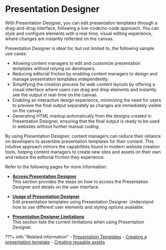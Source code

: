 # Presentation Designer

With Presentation Designer, you can edit presentation templates through a drag-and-drop interface, following a low-code/no-code approach. You can style and configure elements with a real-time, visual editing experience, where changes are instantly reflected on the canvas.

Presentation Designer is ideal for, but not limited to, the following sample use cases:

-  Allowing content managers to edit and customize presentation templates without relying on developers.
-  Reducing editorial friction by enabling content managers to design and manage presentation templates independently.
-  Simplifying the creation process for web content layouts by offering a visual interface where users can drag and drop elements and instantly see the output in real-time on the canvas.
-  Enabling an interactive design experience, minimizing the need for users to preview the final output separately as changes are immediately visible on the canvas.
-  Generating HTML markup automatically from the designs created in Presentation Designer, ensuring that the final output is ready to be used in websites without further manual coding.

By using Presentation Designer, content managers can reduce their reliance on developers to assemble presentation templates for their content. This intuitive approach mirrors the capabilities found in modern website creation tools, helping content managers to create new sites and assets on their own and reduce the editorial friction they experience.


Refer to the following pages for more information:

- **[Access Presentation Designer](../presentation_designer/access/index.md)**<br>
This section provides the steps on how to access the Presentation Designer and details on the user interface.

- **[Usage of Presentation Designer](../presentation_designer/usage/index.md)**<br>
Edit presentation templates using Presentation Designer. Understand how to use different user elements and styling options available.

- **[Presentation Designer Limitations](../presentation_designer/limitations/index.md)**<br>
This section lists the current limitations when using Presentation Designer.

???+ info "Related information"
    - [Presentation Templates](../../../build_sites/create_sites/create_reusable_assets/presentation_template/index.md)
    - [Creating a presentation template](../../../manage_content/wcm_authoring/authoring_portlet/content_management_artifacts/wcm_dev_pres-temp.md)
    - [Creating reusable assets](../../../build_sites/create_sites/create_reusable_assets/index.md)
